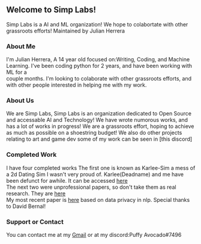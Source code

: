 ## Welcome to Simp Labs!

Simp Labs is a AI and ML organization! We hope to colabortate with other grassroots efforts! 
Maintained by Julian Herrera

### About Me

I'm Julian Herrera, A 14 year old focused on:Writing, Coding, and Machine Learning. I've been coding python for 2 years, and have been working with ML for a <br/>
couple months. I'm looking to colaborate with other grassroots efforts, and with other people interested in helping me with my work.

### About Us

We are Simp Labs, Simp Labs is an organization dedicated to Open Source and accessable AI and Technology! 
We have wrote numorous works, and has a lot of works in progress!
We are a grassroots effort, hoping to achieve as much as possible on a shoestring budget!
We also do other projects relating to art and game dev some of my work can be seen in [this discord]

### Completed Work

I have four completed works
The first one is known as Karlee-Sim a mess of a 2d Dating Sim I wasn't very proud of. Karlee(Deadname) and me have been defunct for awhile.
It can be accessed [here](https://puffy310.itch.io/karleesim) <br/>
The next two were unprofessional papers, so don't take them as real research.
They are [here](https://drive.google.com/drive/folders/1F_J1HhhuNlgZtEB1eWXuzgYe1rejPW3F?usp=sharing) <br/>
My most recent paper is [here](https://openreview.net/forum?id=CxMuhSuXIW) based on data privacy in nlp. Special thanks to David Bernal! <br/>

### Support or Contact

You can contact me at my [Gmail](mailto:blueyboi123@gmail.com) or at my discord:Puffy Avocado#7496
